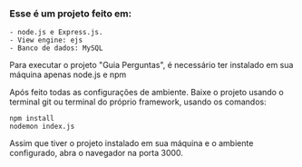 ### Esse é um projeto feito em: ###

    - node.js e Express.js.
    - View engine: ejs
    - Banco de dados: MySQL

Para executar o projeto "Guia Perguntas", é necessário ter instalado em sua máquina apenas node.js e npm

Após feito todas as configurações de ambiente. Baixe o projeto usando o terminal git ou terminal do próprio framework, usando os comandos:

```
npm install
nodemon index.js
```

Assim que tiver o projeto instalado em sua máquina e o ambiente configurado, abra o navegador na porta 3000.
